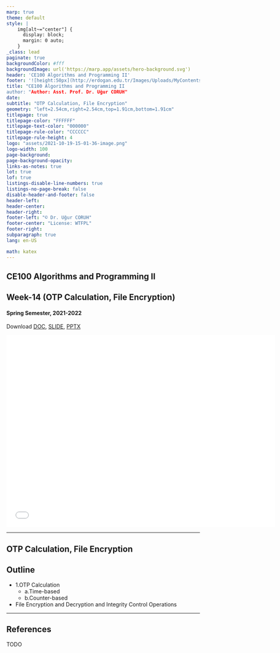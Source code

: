 ```yaml
---
marp: true
theme: default
style: |
    img[alt~="center"] {
      display: block;
      margin: 0 auto;
    }
_class: lead
paginate: true
backgroundColor: #fff
backgroundImage: url('https://marp.app/assets/hero-background.svg')
header: 'CE100 Algorithms and Programming II'
footer: '![height:50px](http://erdogan.edu.tr/Images/Uploads/MyContents/L_379-20170718142719217230.jpg) RTEU CE100 Week-14'
title: "CE100 Algorithms and Programming II
author: "Author: Asst. Prof. Dr. Uğur CORUH"
date:
subtitle: "OTP Calculation, File Encryption"
geometry: "left=2.54cm,right=2.54cm,top=1.91cm,bottom=1.91cm"
titlepage: true
titlepage-color: "FFFFFF"
titlepage-text-color: "000000"
titlepage-rule-color: "CCCCCC"
titlepage-rule-height: 4
logo: "assets/2021-10-19-15-01-36-image.png"
logo-width: 100 
page-background:
page-background-opacity:
links-as-notes: true
lot: true
lof: true
listings-disable-line-numbers: true
listings-no-page-break: false
disable-header-and-footer: false
header-left:
header-center:
header-right:
footer-left: "© Dr. Uğur CORUH"
footer-center: "License: WTFPL"
footer-right:
subparagraph: true
lang: en-US 

math: katex
---
```


<!-- _backgroundColor: aquq -->

<!-- _color: orange -->

<!-- paginate: false -->

## CE100 Algorithms and Programming II

## Week-14 (OTP Calculation, File Encryption)

#### Spring Semester, 2021-2022

Download [DOC](ce100-week-14-otp.md_doc.pdf), [SLIDE](ce100-week-14-otp.md_slide.pdf), [PPTX](ce100-week-14-otp.md_slide.pptx)

<iframe width=700, height=500 frameBorder=0 src="../ce100-week-14-otp.md_slide.html"></iframe>

---

<!-- paginate: true -->

## OTP Calculation, File Encryption

## Outline
 - 1.OTP Calculation 
	 - a.Time-based 
	 - b.Counter-based 
 - File Encryption and Decryption and Integrity Control Operations

---

## References

TODO
